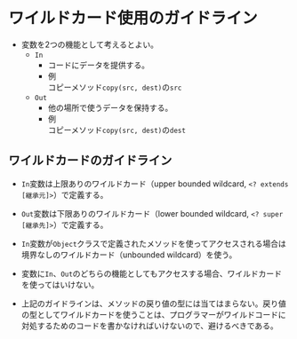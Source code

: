# ワイルドカード使用のガイドライン

- 変数を2つの機能として考えるとよい。
  - `In`
    - コードにデータを提供する。
    - 例  
      コピーメソッド`copy(src, dest)`の`src`
  - `Out`
    - 他の場所で使うデータを保持する。
    - 例  
      コピーメソッド`copy(src, dest)`の`dest`

## ワイルドカードのガイドライン

- `In`変数は上限ありのワイルドカード（upper bounded wildcard, `<? extends [継承元]>`）で定義する。
- `Out`変数は下限ありのワイルドカード（lower bounded wildcard, `<? super [継承先]>`）で定義する。
- `In`変数が`Object`クラスで定義されたメソッドを使ってアクセスされる場合は境界なしのワイルドカード（unbounded wildcard）を使う。
- 変数に`In`、`Out`のどちらの機能としてもアクセスする場合、ワイルドカードを使ってはいけない。

- 上記のガイドラインは、メソッドの戻り値の型には当てはまらない。戻り値の型としてワイルドカードを使うことは、プログラマーがワイルドコードに対処するためのコードを書かなければいけないので、避けるべきである。